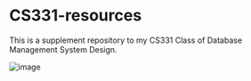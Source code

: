 # CS331-resources

This is a supplement repository to my CS331 Class of Database Management System Design.

![image](https://github.com/narenkhatwani/CS331-resources/assets/48763124/5b34eb84-354b-4fcd-bb2e-f9634abe112c)



